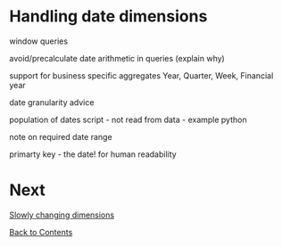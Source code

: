 # Handling date dimensions

window queries

avoid/precalculate date arithmetic in queries (explain why)

support for business specific aggregates Year, Quarter, Week, Financial year

date granularity advice

population of dates script - not read from data - example python

note on required date range

primarty key - the date! for human readability

# Next

[Slowly changing dimensions](/scd.md)

[Back to Contents](/contents.md)

